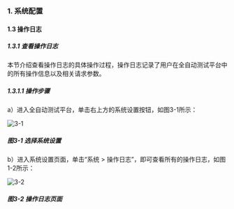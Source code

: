 ### 1. 系统配置

#### 1.3 操作日志

##### 1.3.1 查看操作日志

本节介绍查看操作日志的具体操作过程，操作日志记录了用户在全自动测试平台中的所有操作信息以及相关请求参数。

##### 1.3.1.1 操作步骤

a）进入全自动测试平台，单击右上方的系统设置按钮，如图3-1所示：

![3-1](https://www.feisuanyz.com/fstest/xtpz/log/caozuorizi_1.png)

##### 图3-1 选择系统设置

b）进入系统设置页面，单击“系统 > 操作日志”，即可查看所有的操作日志，如图1-2所示：

![3-2](https://www.feisuanyz.com/fstest/xtpz/log/caozuorizi_2.png)

##### 图3-2 操作日志页面
